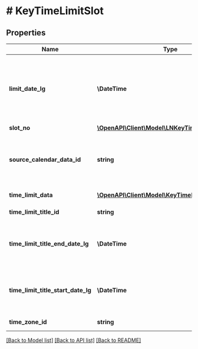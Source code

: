 # # KeyTimeLimitSlot

## Properties

Name | Type | Description | Notes
------------ | ------------- | ------------- | -------------
**limit_date_lg** | **\DateTime** | If slot &#x3D; 0, this is start date in locking system&#39;s time zone. If slot &#x3D; 1, this is end date in locking system&#39;s time zone. If slot &#x3D; 2, this is null. | [optional]
**slot_no** | [**\OpenAPI\Client\Model\LNKeyTimeLimitSlotSlotNo**](LNKeyTimeLimitSlotSlotNo.md) |  | [optional]
**source_calendar_data_id** | **string** | Id of a calendar entry if lnkeytimelimitslot is created for the key by key scheduler. Read only. | [optional]
**time_limit_data** | [**\OpenAPI\Client\Model\KeyTimeLimitData[]**](KeyTimeLimitData.md) | TimeLimit data in this slot. | [optional]
**time_limit_title_id** | **string** | TimeLimitTitle ID if any. | [optional]
**time_limit_title_end_date_lg** | **\DateTime** | End date of TimeLimitTitle in locking systems&#39;s time zone or null if not defined. | [optional]
**time_limit_title_start_date_lg** | **\DateTime** | Start date of TimeLimitTitle in locking systems&#39;s time zone or null if not defined | [optional]
**time_zone_id** | **string** | Time zone of the time limit. | [optional]

[[Back to Model list]](../../README.md#models) [[Back to API list]](../../README.md#endpoints) [[Back to README]](../../README.md)
